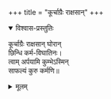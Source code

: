 +++
title = "कूर्चाग्रैः राक्षसान्"
+++
<details open><summary>विश्वास-प्रस्तुतिः</summary>

कूर्चाग्रैः राक्षसान् घोरान्  
छिन्धि कर्म-विघातिनः।  
त्वाम् अर्पयामि कुम्भेऽस्मिन्  
साफल्यं कुरु कर्मणि॥
</details>

<details><summary>मूलम्</summary>

कूर्चाग्रैः राक्षसान् घोरान्  
छिन्धि कर्म-विघातिनः।  
त्वाम् अर्पयामि कुम्भेऽस्मिन्  
साफल्यं कुरु कर्मणि॥
</details>

